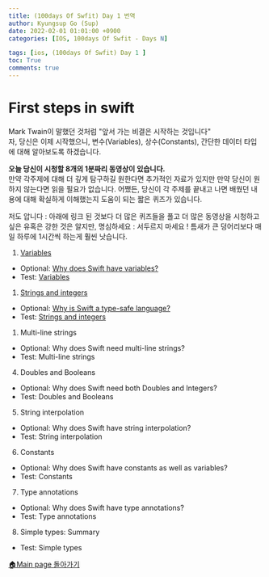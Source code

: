 ```yaml
---
title: (100days Of Swfit) Day 1 번역
author: Kyungsup Go (Sup)
date: 2022-02-01 01:01:00 +0900
categories: [IOS, 100days Of Swfit - Days N]

tags: [ios, (100days Of Swfit) Day 1 ]
toc: True
comments: true
---
```


# First steps in swift

Mark Twain이 말했던 것처럼 "앞서 가는 비결은 시작하는 것입니다"
<br>자, 당신은 이제 시작했으니, 변수(Variables), 상수(Constants), 간단한 데이터 타입에 대해 알아보도록 하겠습니다.<br>

**오늘 당신이 시청할 8개의 1분짜리 동영상이 있습니다.**<br>
만약 각주제에 대해 더 깊게 탐구하길 원한다면 추가적인 자료가 있지만 만약 당신이 원하지 않는다면 읽을 필요가 없습니다.
어쨌든,  당신이 각 주제를 끝내고 나면 배웠던 내용에 대해 확실하게 이해했는지 도움이 되는 짧은 퀴즈가 있습니다.<br>

저도 압니다 : 아래에 링크 된 것보다 더 많은 퀴즈들을 풀고 더 많은 동영상을 시청하고 싶은 유혹은 강한 것은 알지만, 명심하세요 : 서두르지 마세요 !   틈새가 큰 덩어리보다 매일 하루에 1시간씩 하는게 훨씬 낫습니다.

1. [Variables](https://suppppppp.github.io/posts/100days_SubPage_day1_Var_ko/)
-   Optional: [Why does Swift have variables?](https://suppppppp.github.io/posts/100days_SubPage_day1_Opt_Var_ko/) 
-   Test: [Variables](https://suppppppp.github.io/posts/100days_SubPage_day1_TestVariables_ko/)
1. [Strings and integers](https://suppppppp.github.io/posts/100days_SubPage_day1_StringAndintegers_ko/)
- Optional: [Why is Swift a type-safe language?](https://suppppppp.github.io/posts/100days_SubPage_day1_Opt_StrInt_ko.md/)
- Test: [Strings and integers](https://suppppppp.github.io/posts/100days_SubPage_day1_TestStringAndintegers_ko/)
1. Multi-line strings
- Optional: Why does Swift need multi-line strings?
- Test: Multi-line strings
4. Doubles and Booleans
- Optional: Why does Swift need both Doubles and Integers?
- Test: Doubles and Booleans
5. String interpolation
- Optional: Why does Swift have string interpolation?
- Test: String interpolation
6. Constants
- Optional: Why does Swift have constants as well as variables?
- Test: Constants
7. Type annotations
- Optional: Why does Swift have type annotations?
- Test: Type annotations
8. Simple types: Summary
- Test: Simple types


[🏠Main page 돌아가기](https://suppppppp.github.io/posts/100days_MainPage_ko/)

